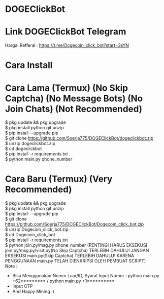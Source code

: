 # DOGEClickBot
# Link DOGEClickBot Telegram
Hargai Refferal : https://t.me/Dogecoin_click_bot?start=3sYN

# Cara Install
# Cara Lama (Termux) (No Skip Captcha) (No Message Bots) (No Join Chats) (Not Recommended)
$ pkg update && pkg upgrade<br>
$ pkg install python git unzip<br>
$ pip install --upgrade pip<br>
$ git clone https://github.com/Soerja775/DOGEClickBot/dogeclickbot.zip<br>
$ unzip dogeclickbot.zip<br>
$ cd dogeclickbot<br>
$ pip install -r requirements.txt<br>
$ python main.py phone_number<br>
# Cara Baru (Termux) (Very Recommended)
$ pkg update && pkg upgrade<br>
$ pkg install python git unzip<br>
$ pip install --upgrade pip<br>
$ git clone https://github.com/Soerja775/DOGEClickBot/Dogecoin_click_bot.zip<br>
$ unzip Dogecoin_click_bot.zip<br>
$ cd Dogecoin_click_bot<br>
$ pip install -r requirements.txt<br>
$ python join.py/msg.py phone_number (PENTING! HARUS EKSEKUSI join.py/msg.py/visit.py(No Skip Captcha) TERLEBIH DAHULU! JANGAN EKSEKUSI main.py(Skip Captcha) TERLEBIH DAHULU! KARENA PENGGUNAAN main.py TELAH DIENKRIPSI OLEH PEMBUAT SCRIPT)<br>
Note :
- Bisa Menggunakan Nomor Luar/ID, Syarat Input Nomor : python main.py +62********* / python main.py +1**********
- Input OTP
- And Happy Mining :)
